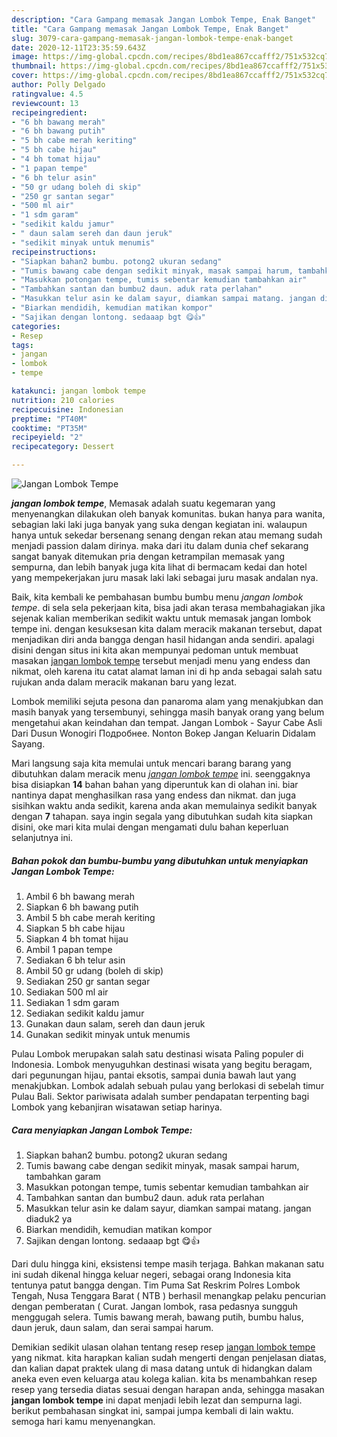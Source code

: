 ```yaml
---
description: "Cara Gampang memasak Jangan Lombok Tempe, Enak Banget"
title: "Cara Gampang memasak Jangan Lombok Tempe, Enak Banget"
slug: 3079-cara-gampang-memasak-jangan-lombok-tempe-enak-banget
date: 2020-12-11T23:35:59.643Z
image: https://img-global.cpcdn.com/recipes/8bd1ea867ccafff2/751x532cq70/jangan-lombok-tempe-foto-resep-utama.jpg
thumbnail: https://img-global.cpcdn.com/recipes/8bd1ea867ccafff2/751x532cq70/jangan-lombok-tempe-foto-resep-utama.jpg
cover: https://img-global.cpcdn.com/recipes/8bd1ea867ccafff2/751x532cq70/jangan-lombok-tempe-foto-resep-utama.jpg
author: Polly Delgado
ratingvalue: 4.5
reviewcount: 13
recipeingredient:
- "6 bh bawang merah"
- "6 bh bawang putih"
- "5 bh cabe merah keriting"
- "5 bh cabe hijau"
- "4 bh tomat hijau"
- "1 papan tempe"
- "6 bh telur asin"
- "50 gr udang boleh di skip"
- "250 gr santan segar"
- "500 ml air"
- "1 sdm garam"
- "sedikit kaldu jamur"
- " daun salam sereh dan daun jeruk"
- "sedikit minyak untuk menumis"
recipeinstructions:
- "Siapkan bahan2 bumbu. potong2 ukuran sedang"
- "Tumis bawang cabe dengan sedikit minyak, masak sampai harum, tambahkan garam"
- "Masukkan potongan tempe, tumis sebentar kemudian tambahkan air"
- "Tambahkan santan dan bumbu2 daun. aduk rata perlahan"
- "Masukkan telur asin ke dalam sayur, diamkan sampai matang. jangan diaduk2 ya"
- "Biarkan mendidih, kemudian matikan kompor"
- "Sajikan dengan lontong. sedaaap bgt 😋👍"
categories:
- Resep
tags:
- jangan
- lombok
- tempe

katakunci: jangan lombok tempe 
nutrition: 210 calories
recipecuisine: Indonesian
preptime: "PT40M"
cooktime: "PT35M"
recipeyield: "2"
recipecategory: Dessert

---
```



![Jangan Lombok Tempe](https://img-global.cpcdn.com/recipes/8bd1ea867ccafff2/751x532cq70/jangan-lombok-tempe-foto-resep-utama.jpg)

<b><i>jangan lombok tempe</i></b>, Memasak adalah suatu kegemaran yang menyenangkan dilakukan oleh banyak komunitas. bukan hanya para wanita, sebagian laki laki juga banyak yang suka dengan kegiatan ini. walaupun hanya untuk sekedar bersenang senang dengan rekan atau memang sudah menjadi passion dalam dirinya. maka dari itu dalam dunia chef sekarang sangat banyak ditemukan pria dengan ketrampilan memasak yang sempurna, dan lebih banyak juga kita lihat di bermacam kedai dan hotel yang mempekerjakan juru masak laki laki sebagai juru masak andalan nya.

Baik, kita kembali ke pembahasan bumbu bumbu menu <i>jangan lombok tempe</i>. di sela sela pekerjaan kita, bisa jadi akan terasa membahagiakan jika sejenak kalian memberikan sedikit waktu untuk memasak jangan lombok tempe ini. dengan kesuksesan kita dalam meracik makanan tersebut, dapat menjadikan diri anda bangga dengan hasil hidangan anda sendiri. apalagi disini dengan situs ini kita akan mempunyai pedoman untuk membuat masakan <u>jangan lombok tempe</u> tersebut menjadi menu yang endess dan nikmat, oleh karena itu catat alamat laman ini di hp anda sebagai salah satu rujukan anda dalam meracik makanan baru yang lezat.

Lombok memiliki sejuta pesona dan panaroma alam yang menakjubkan dan masih banyak yang tersembunyi, sehingga masih banyak orang yang belum mengetahui akan keindahan dan tempat. Jangan Lombok - Sayur Cabe Asli Dari Dusun Wonogiri Подробнее. Nonton Bokep Jangan Keluarin Didalam Sayang.


Mari langsung saja kita memulai untuk mencari barang barang yang dibutuhkan dalam meracik menu <u><i>jangan lombok tempe</i></u> ini. seenggaknya bisa disiapkan <b>14</b> bahan bahan yang diperuntuk kan di olahan ini. biar nantinya dapat menghasilkan rasa yang endess dan nikmat. dan juga sisihkan waktu anda sedikit, karena anda akan memulainya sedikit banyak dengan <b>7</b> tahapan. saya ingin segala yang dibutuhkan sudah kita siapkan disini, oke mari kita mulai dengan mengamati dulu bahan keperluan selanjutnya ini.

<!--inarticleads1-->

##### Bahan pokok dan bumbu-bumbu yang dibutuhkan untuk menyiapkan Jangan Lombok Tempe:

1. Ambil 6 bh bawang merah
1. Siapkan 6 bh bawang putih
1. Ambil 5 bh cabe merah keriting
1. Siapkan 5 bh cabe hijau
1. Siapkan 4 bh tomat hijau
1. Ambil 1 papan tempe
1. Sediakan 6 bh telur asin
1. Ambil 50 gr udang (boleh di skip)
1. Sediakan 250 gr santan segar
1. Sediakan 500 ml air
1. Sediakan 1 sdm garam
1. Sediakan sedikit kaldu jamur
1. Gunakan  daun salam, sereh dan daun jeruk
1. Gunakan sedikit minyak untuk menumis


Pulau Lombok merupakan salah satu destinasi wisata Paling populer di Indonesia. Lombok menyuguhkan destinasi wisata yang begitu beragam, dari pegunungan hijau, pantai eksotis, sampai dunia bawah laut yang menakjubkan. Lombok adalah sebuah pulau yang berlokasi di sebelah timur Pulau Bali. Sektor pariwisata adalah sumber pendapatan terpenting bagi Lombok yang kebanjiran wisatawan setiap harinya. 

<!--inarticleads2-->

##### Cara menyiapkan Jangan Lombok Tempe:

1. Siapkan bahan2 bumbu. potong2 ukuran sedang
1. Tumis bawang cabe dengan sedikit minyak, masak sampai harum, tambahkan garam
1. Masukkan potongan tempe, tumis sebentar kemudian tambahkan air
1. Tambahkan santan dan bumbu2 daun. aduk rata perlahan
1. Masukkan telur asin ke dalam sayur, diamkan sampai matang. jangan diaduk2 ya
1. Biarkan mendidih, kemudian matikan kompor
1. Sajikan dengan lontong. sedaaap bgt 😋👍


Dari dulu hingga kini, eksistensi tempe masih terjaga. Bahkan makanan satu ini sudah dikenal hingga keluar negeri, sebagai orang Indonesia kita tentunya patut bangga dengan. Tim Puma Sat Reskrim Polres Lombok Tengah, Nusa Tenggara Barat ( NTB ) berhasil menangkap pelaku pencurian dengan pemberatan ( Curat. Jangan lombok, rasa pedasnya sungguh menggugah selera. Tumis bawang merah, bawang putih, bumbu halus, daun jeruk, daun salam, dan serai sampai harum. 

Demikian sedikit ulasan olahan tentang resep resep <u>jangan lombok tempe</u> yang nikmat. kita harapkan kalian sudah mengerti dengan penjelasan diatas, dan kalian dapat praktek ulang di masa datang untuk di hidangkan dalam aneka even even keluarga atau kolega kalian. kita bs menambahkan resep resep yang tersedia diatas sesuai dengan harapan anda, sehingga masakan <b>jangan lombok tempe</b> ini dapat menjadi lebih lezat dan sempurna lagi. berikut pembahasan singkat ini, sampai jumpa kembali di lain waktu. semoga hari kamu menyenangkan.
